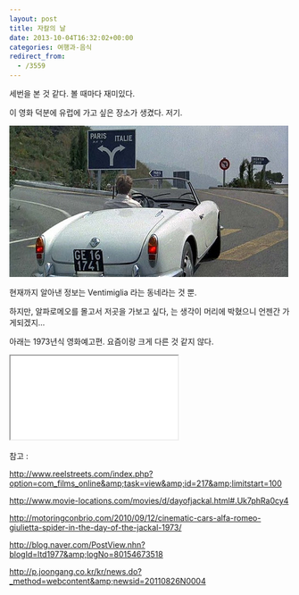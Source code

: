```yaml
---
layout: post
title: 자칼의 날
date: 2013-10-04T16:32:02+00:00
categories: 여행과-음식
redirect_from:
  - /3559
---
```


세번을 본 것 같다. 볼 때마다 재미있다.

이 영화 덕분에 유럽에 가고 싶은 장소가 생겼다. 저기.

![ ](/assets/media/uploads_2013_10_4887600709_dd31c2b372.jpg)

 

현재까지 알아낸 정보는 Ventimiglia 라는 동네라는 것 뿐.

하지만, 알파로메오를 몰고서 저곳을 가보고 싶다, 는 생각이 머리에 박혔으니 언젠간 가게되겠지...

 

아래는 1973년식 영화예고편. 요즘이랑 크게 다른 것 같지 않다.

<iframe src="//www.youtube.com/embed/lQdYPtm2u2k" allowfullscreen="" frame ></iframe>

 

참고 :

http://www.reelstreets.com/index.php?option=com_films_online&amp;task=view&amp;id=217&amp;limitstart=100

http://www.movie-locations.com/movies/d/dayofjackal.html#.Uk7phRa0cy4

http://motoringconbrio.com/2010/09/12/cinematic-cars-alfa-romeo-giulietta-spider-in-the-day-of-the-jackal-1973/

http://blog.naver.com/PostView.nhn?blogId=ltd1977&amp;logNo=80154673518

http://p.joongang.co.kr/kr/news.do?_method=webcontent&amp;newsid=20110826N0004
